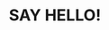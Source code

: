 ---
title : "SAY HELLO!"
bg_image: "images/slider/Alderney1.jpg"
form_action: "#" # works with https://formspree
name: "Name"
email: "Email"
message: "Message"
submit: "Submit"


# custom style
custom_class: "" 
custom_attributes: "" 
custom_css: ""
---